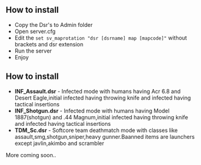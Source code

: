 ## How to install

* Copy the Dsr's to Admin folder
* Open server.cfg
* Edit the ```set sv_maprotation "dsr [dsrname] map [mapcode]"``` without brackets and dsr extension
* Run the server
* Enjoy
## How to install
* **INF_Assault.dsr** - Infected mode with humans having Acr 6.8 and Desert Eagle,initial infected having throwing knife and infected having tactical insertions
* **INF_Shotgun.dsr** - Infected mode with humans having Model 1887(shotgun) and .44 Magnum,initial infected having throwing knife and infected having tactical insertions
* **TDM_Sc.dsr** - Softcore team deathmatch mode with classes like assault,smg,shotgun,sniper,heavy gunner.Baanned items are launchers except javlin,akimbo and scrambler

More coming soon..
